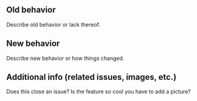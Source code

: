 <!--
PR titles must have a valid tag and be under 80 characters.
Valid tags: [Breaking], [Feature], [Fix], [Docs], [Dev]
Examples:
[Feature] Add ability to control weather.
[Dev] Test sprinkler.
[Fix] Repair leak.
-->

## Old behavior
Describe old behavior or lack thereof.

## New behavior
Describe new behavior or how things changed.

## Additional info (related issues, images, etc.)
Does this close an issue? Is the feature so cool you have to add a picture?
